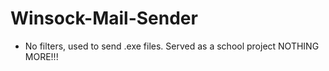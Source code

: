 # Winsock-Mail-Sender
- No filters, used to send .exe files. Served as a school project NOTHING MORE!!!
